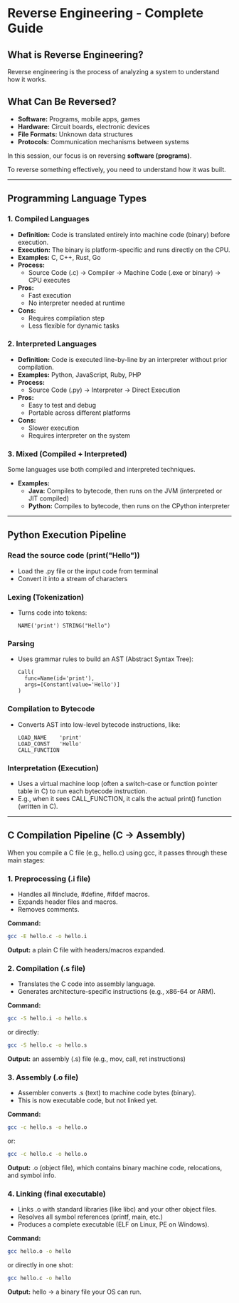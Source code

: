 # Reverse Engineering - Complete Guide

## What is Reverse Engineering?

Reverse engineering is the process of analyzing a system to understand how it works.

## What Can Be Reversed?

* **Software:** Programs, mobile apps, games
* **Hardware:** Circuit boards, electronic devices
* **File Formats:** Unknown data structures
* **Protocols:** Communication mechanisms between systems

In this session, our focus is on reversing **software (programs)**.

To reverse something effectively, you need to understand how it was built.

---

## Programming Language Types

### 1. Compiled Languages

* **Definition:** Code is translated entirely into machine code (binary) before execution.
* **Execution:** The binary is platform-specific and runs directly on the CPU.
* **Examples:** C, C++, Rust, Go
* **Process:**
  * Source Code (.c) → Compiler → Machine Code (.exe or binary) → CPU executes
* **Pros:**
  * Fast execution
  * No interpreter needed at runtime
* **Cons:**
  * Requires compilation step
  * Less flexible for dynamic tasks

### 2. Interpreted Languages

* **Definition:** Code is executed line-by-line by an interpreter without prior compilation.
* **Examples:** Python, JavaScript, Ruby, PHP
* **Process:**
  * Source Code (.py) → Interpreter → Direct Execution
* **Pros:**
  * Easy to test and debug
  * Portable across different platforms
* **Cons:**
  * Slower execution
  * Requires interpreter on the system

### 3. Mixed (Compiled + Interpreted)

Some languages use both compiled and interpreted techniques.

* **Examples:**
  * **Java:** Compiles to bytecode, then runs on the JVM (interpreted or JIT compiled)
  * **Python:** Compiles to bytecode, then runs on the CPython interpreter

---

## Python Execution Pipeline

### Read the source code (print("Hello"))
- Load the .py file or the input code from terminal
- Convert it into a stream of characters

### Lexing (Tokenization)
- Turns code into tokens:
  ```
  NAME('print') STRING("Hello")
  ```

### Parsing
- Uses grammar rules to build an AST (Abstract Syntax Tree):
  ```
  Call(
    func=Name(id='print'),
    args=[Constant(value='Hello')]
  )
  ```

### Compilation to Bytecode
- Converts AST into low-level bytecode instructions, like:
  ```
  LOAD_NAME    'print'
  LOAD_CONST   'Hello'
  CALL_FUNCTION
  ```

### Interpretation (Execution)
- Uses a virtual machine loop (often a switch-case or function pointer table in C) to run each bytecode instruction.
- E.g., when it sees CALL_FUNCTION, it calls the actual print() function (written in C).

---

## C Compilation Pipeline (C → Assembly)

When you compile a C file (e.g., hello.c) using gcc, it passes through these main stages:

### 1. Preprocessing (.i file)
- Handles all #include, #define, #ifdef macros.
- Expands header files and macros.
- Removes comments.

**Command:**
```bash
gcc -E hello.c -o hello.i
```
**Output:** a plain C file with headers/macros expanded.

### 2. Compilation (.s file)
- Translates the C code into assembly language.
- Generates architecture-specific instructions (e.g., x86-64 or ARM).

**Command:**
```bash
gcc -S hello.i -o hello.s
```
or directly:
```bash
gcc -S hello.c -o hello.s
```
**Output:** an assembly (.s) file (e.g., mov, call, ret instructions)

### 3. Assembly (.o file)
- Assembler converts .s (text) to machine code bytes (binary).
- This is now executable code, but not linked yet.

**Command:**
```bash
gcc -c hello.s -o hello.o
```
or:
```bash
gcc -c hello.c -o hello.o
```
**Output:** .o (object file), which contains binary machine code, relocations, and symbol info.

### 4. Linking (final executable)
- Links .o with standard libraries (like libc) and your other object files.
- Resolves all symbol references (printf, main, etc.)
- Produces a complete executable (ELF on Linux, PE on Windows).

**Command:**
```bash
gcc hello.o -o hello
```
or directly in one shot:
```bash
gcc hello.c -o hello
```
**Output:** hello → a binary file your OS can run.
